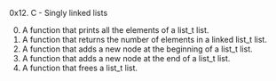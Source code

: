 0x12. C - Singly linked lists

0. A function that prints all the elements of a list_t list.
1. A function that returns the number of elements in a linked list_t list.
2. A function that adds a new node at the beginning of a list_t list.
3. A function that adds a new node at the end of a list_t list.
4. A function that frees a list_t list.
